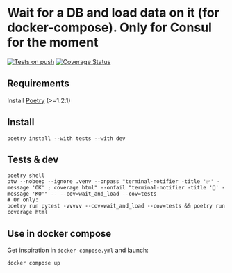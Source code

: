 # Wait for a DB and load data on it (for docker-compose). Only for Consul for the moment

[![Tests on push](https://github.com/nledez/wait-and-load/actions/workflows/tests.yml/badge.svg)](https://github.com/nledez/wait-and-load/actions/workflows/tests.yml)
[![Coverage Status](https://coveralls.io/repos/github/nledez/wait-and-load/badge.svg?branch=main&service=github)](https://coveralls.io/github/nledez/wait-and-load?branch=main)

## Requirements

Install [Poetry](https://python-poetry.org/docs/#installation) (>=1.2.1)

## Install

```
poetry install --with tests --with dev
```

## Tests & dev

```
poetry shell
ptw --nobeep --ignore .venv --onpass "terminal-notifier -title '✅' -message 'OK' ; coverage html" --onfail "terminal-notifier -title '🚨' -message 'KO'" -- --cov=wait_and_load --cov=tests
# Or only:
poetry run pytest -vvvvv --cov=wait_and_load --cov=tests && poetry run coverage html
```

## Use in docker compose

Get inspiration in `docker-compose.yml` and launch:
```
docker compose up
```
